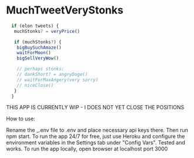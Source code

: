 # MuchTweetVeryStonks
```javascript
  if (elon tweets) {  
   muchStonks? = veryPrice()  

   if (muchStonks?) {  
    bigBuySuchAmaze()  
    waitForMoon()  
    bigSellVeryWow()  

    // perhaps stonks:  
    // dankShort? = angryDoge()  
    // waitForMaxAngery(very sorry)  
    // niceClose()  
   }
  }
```


THIS APP IS CURRENTLY WIP - I DOES NOT YET CLOSE THE POSITIONS


How to use:

Rename the \_.env file to .env and place necessary api keys there. Then run npm start.
To run the app 24/7 for free, just use Heroku and configure the environment variables in the Settings tab under "Config Vars". Tested and works.
To run the app locally, open browser at localhost port 3000
